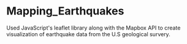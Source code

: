 # Mapping_Earthquakes
Used JavaScript's leaflet library along with the Mapbox API to create visualization of earthquake data from the U.S geological survery.
